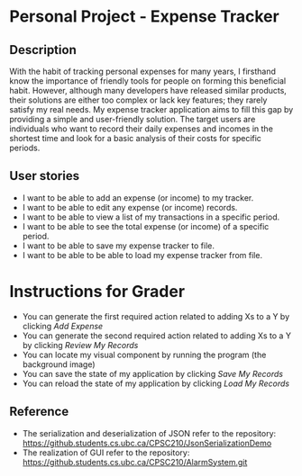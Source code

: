 # Personal Project - Expense Tracker

## Description

With the habit of tracking personal expenses for many years, 
I firsthand know the importance of friendly tools for people on forming this beneficial habit. 
However, although many developers have released similar products, 
their solutions are either too complex or lack key features; 
they rarely satisfy my real needs. My expense tracker application aims to fill this gap 
by providing a simple and user-friendly solution. The target users are individuals who want to record 
their daily expenses and incomes in the shortest time and look for a basic analysis of their costs 
for specific periods.

## User stories
- I want to be able to add an expense (or income) to my tracker.
- I want to be able to edit any expense (or income) records.
- I want to be able to view a list of my transactions in a specific period.
- I want to be able to see the total expense (or income) of a specific period.
- I want to be able to save my expense tracker to file.
- I want to be able to be able to load my expense tracker from file.

# Instructions for Grader

- You can generate the first required action related to adding Xs to a Y by clicking _Add Expense_
- You can generate the second required action related to adding Xs to a Y by clicking _Review My Records_
- You can locate my visual component by running the program (the background image)
- You can save the state of my application by clicking _Save My Records_
- You can reload the state of my application by clicking _Load My Records_

## Reference
- The serialization and deserialization of JSON refer to the repository: 
https://github.students.cs.ubc.ca/CPSC210/JsonSerializationDemo
- The realization of GUI refer to the repository: 
https://github.students.cs.ubc.ca/CPSC210/AlarmSystem.git